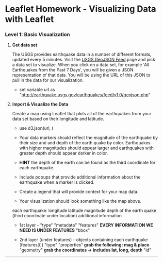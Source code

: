 # Leaflet Homework - Visualizing Data with Leaflet

### Level 1: Basic Visualization

1. **Get data set**

   The USGS provides earthquake data in a number of different formats, updated every 5 minutes. Visit the [USGS GeoJSON Feed](http://earthquake.usgs.gov/earthquakes/feed/v1.0/geojson.php) page and pick a data set to visualize. When you click on a data set, for example 'All Earthquakes from the Past 7 Days', you will be given a JSON representation of that data. You will be using the URL of this JSON to pull in the data for our visualization.

   - set variable url as "http://earthquake.usgs.gov/earthquakes/feed/v1.0/geojson.php"

2. **Import & Visualize the Data**

   Create a map using Leaflet that plots all of the earthquakes from your data set based on their longitude and latitude.
   
   - use d3.json(url, )

   * Your data markers should reflect the magnitude of the earthquake by their size and and depth of the earth quake by color. Earthquakes with higher magnitudes should appear larger and earthquakes with greater depth should appear darker in color.

   * **HINT** the depth of the earth can be found as the third coordinate for each earthquake.

   * Include popups that provide additional information about the earthquake when a marker is clicked.

   * Create a legend that will provide context for your map data.

   * Your visualization should look something like the map above.

   <!-- from our data we need: -->

   <!-- - json layers: -->
   each earthquake:
   longitude
   latitude
   magnitude
   depth of the earth quake (third coordinate under location)
   additional information

   - 1st layer -
   "type"
   "metadata"
   "features"  **EVERY INFORMATION WE NEED IS UNDER FEATURES**
   "bbox"

   - 2nd layer (under features) - objects containing each earthquake
   (features[i])
   "type"
   "properties" **grab the following: mag & place** 
   "geometry" **grab the coordinates -> includes lat, long, depth**
   "id"


- - -

<!-- ### Level 2: More Data (Optional)

The USGS wants you to plot a second data set on your map to illustrate the relationship between tectonic plates and seismic activity. You will need to pull in a second data set and visualize it along side your original set of data. Data on tectonic plates can be found at <https://github.com/fraxen/tectonicplates>.

In this step we are going to..

* Plot a second data set on our map.

* Add a number of base maps to choose from as well as separate out our two different data sets into overlays that can be turned on and off independently.

* Add layer controls to our map.
 -->




